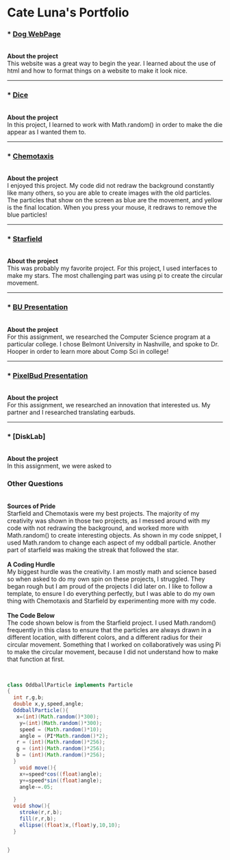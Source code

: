 # Cate Luna's Portfolio

### * [Dog WebPage](https://lunac25.github.io/testWeb/doggos.html)
<br>__About the project__
<br>  This website was a great way to begin the year.  I learned about the use of html and how to format things on a website to make it look nice.
***
### * [Dice](https://lunac25.github.io/dice3/)
<br>__About the project__
<br>In this project, I learned to work with Math.random() in order to make the die appear as I wanted them to. 
***
### * [Chemotaxis](https://lunac25.github.io/chemotaxis4/)
<br>__About the project__
<br>I enjoyed this project.  My code did not redraw the background constantly like many others, so you are able to create images with the old particles.  The particles that show on the screen as blue are the movement, and yellow is the final location.  When you press your mouse, it redraws to remove the blue particles!
***
### * [Starfield](https://lunac25.github.io/starfield5/)
<br>__About the project__
<br>This was probably my favorite project.  For this project, I used interfaces to make my stars.  The most challenging part was using pi to create the circular movement.
***
### * [BU Presentation](https://lunac25.github.io/collegepage/)
<br>__About the project__
<br>For this assignment, we researched the Computer Science program at a particular college. I chose Belmont University in Nashville, and spoke to Dr. Hooper in order to learn more about Comp Sci in college!
***
### * [PixelBud Presentation](https://lunac25.github.io/pixelbuds/)
<br>__About the project__
<br>For this assignment, we researched an innovation that interested us.  My partner and I researched translating earbuds.
***
### * [DiskLab]
<br>__About the project__
<br>In this assignment, we were asked to 

### Other Questions
<br>__Sources of Pride__
<br>Starfield and Chemotaxis were my best projects.  The majority of my creativity was shown in those two projects, as I messed around with my code with not redrawing the background, and worked more with Math.random() to create interesting objects.  As shown in my code snippet, I used Math.random to change each aspect of my oddball particle.  Another part of starfield was making the streak that followed the star.  
<br>__A Coding Hurdle__
<br>My biggest hurdle was the creativity.  I am mostly math and science based so when asked to do my own spin on these projects, I struggled.  They began rough but I am proud of the projects I did later on.  I like to follow a template, to ensure I do everything perfectly, but I was able to do my own thing with Chemotaxis and Starfield by experimenting more with my code.  
<br>__The Code Below__
<br>The code shown below is from the Starfield project.  I used Math.random() frequently in this class to ensure that the particles are always drawn in a different location, with different colors, and a different radius for their circular movement.  Something that I worked on collaboratively was using Pi to make the circular movement, because I did not understand how to make that function at first.    



<br>




```Java
class OddballParticle implements Particle
{
  int r,g,b;
  double x,y,speed,angle;
  OddballParticle(){
   x=(int)(Math.random()*300);
    y=(int)(Math.random()*300);
    speed = (Math.random()*10);
    angle = (PI*Math.random()*2);
   r = (int)(Math.random()*256);
   g = (int)(Math.random()*256);
   b = (int)(Math.random()*256);
  }
    void move(){
    x+=speed*cos((float)angle);
    y+=speed*sin((float)angle);
    angle-=.05;
    
  }
  void show(){
    stroke(r,r,b);
    fill(r,r,b);
    ellipse((float)x,(float)y,10,10);
  }
  

}
```
